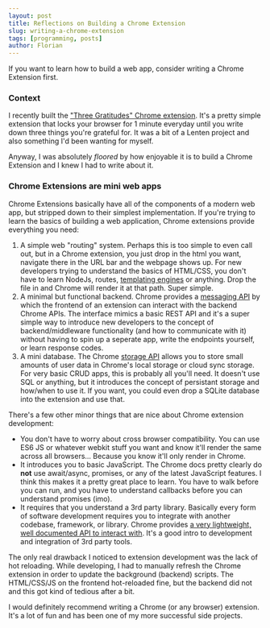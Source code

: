 ```yaml
---
layout: post
title: Reflections on Building a Chrome Extension
slug: writing-a-chrome-extension
tags: [programming, posts]
author: Florian
---
```


If you want to learn how to build a web app, consider writing a Chrome Extension first.

### Context

I recently built the ["Three Gratitudes" Chrome extension](https://chrome.google.com/webstore/detail/three-gratitudes/pfjadpjmhanlgkpboobbfiecohncegfd). It's a pretty simple extension that locks your browser for 1 minute everyday until you write down three things you're grateful for. It was a bit of a Lenten project and also something I'd been wanting for myself.

Anyway, I was absolutely *floored* by how enjoyable it is to build a Chrome Extension and I knew I had to write about it.

### Chrome Extensions are mini web apps

Chrome Extensions basically have all of the components of a modern web app, but stripped down to their simplest implementation. If you're trying to learn the basics of building a web application, Chrome extensions provide everything you need:

1. A simple web "routing" system. Perhaps this is too simple to even call out, but in a Chrome extension, you just drop in the html you want, navigate there in the URL bar and the webpage shows up. For new developers trying to understand the basics of HTML/CSS, you don't have to learn NodeJs, routes, [templating engines](https://floverfelt.org/posts/gist-secrets-reflections) or anything. Drop the file in and Chrome will render it at that path. Super simple.
2. A minimal but functional backend. Chrome provides a [messaging API](https://developer.chrome.com/docs/extensions/mv3/messaging/) by which the frontend of an extension can interact with the backend Chrome APIs. The interface mimics a basic REST API and it's a super simple way to introduce new developers to the concept of backend/middleware functionality (and how to communicate with it) without having to spin up a seperate app, write the endpoints yourself, or learn response codes.
3. A mini database. The Chrome [storage API](https://developer.chrome.com/docs/extensions/reference/storage/) allows you to store small amounts of user data in Chrome's local storage or cloud sync storage. For very basic CRUD apps, this is probably all you'll need. It doesn't use SQL or anything, but it introduces the concept of persistant storage and how/when to use it. If you want, you could even drop a SQLite database into the extension and use that.

There's a few other minor things that are nice about Chrome extension development:

- You don't have to worry about cross browser compatibility. You can use ES6 JS or whatever webkit stuff you want and know it'll render the same across all browsers... Because you know it'll only render in Chrome.
- It introduces you to basic JavaScript. The Chrome docs pretty clearly do **not** use await/async, promises, or any of the latest JavaScript features. I think this makes it a pretty great place to learn. You have to walk before you can run, and you have to understand callbacks before you can understand promises (imo).
- It requires that you understand a 3rd party library. Basically every form of software development requires you to integrate with another codebase, framework, or library. Chrome provides [a very lightweight, well documented API to interact with](https://developer.chrome.com/docs/extensions/reference/). It's a good intro to development and integration of 3rd party tools.

The only real drawback I noticed to extension development was the lack of hot reloading. While developing, I had to manually refresh the Chrome extension in order to update the background (backend) scripts. The HTML/CSS/JS on the frontend hot-reloaded fine, but the backend did not and this got kind of tedious after a bit.

I would definitely recommend writing a Chrome (or any browser) extension. It's a lot of fun and has been one of my more successful side projects.

